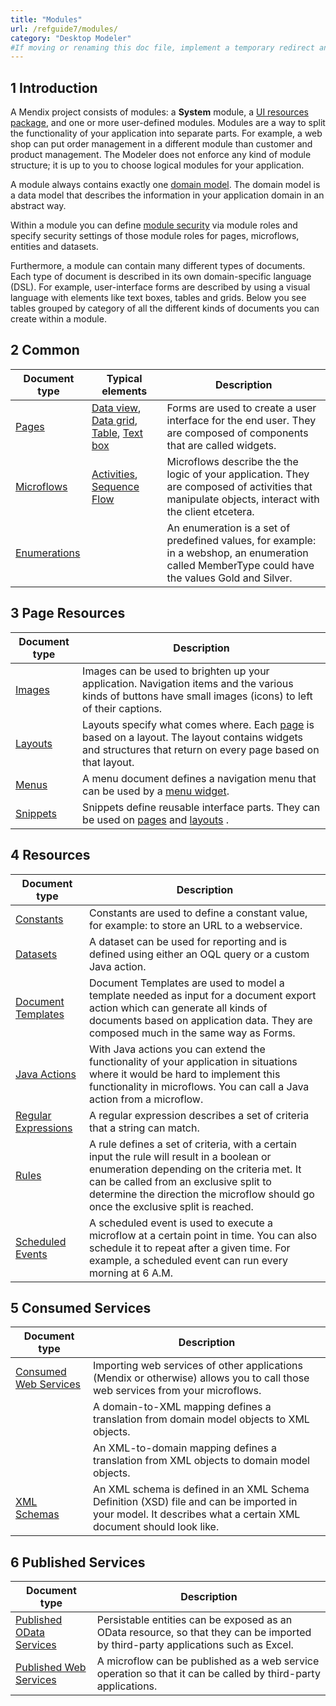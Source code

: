 ```yaml
---
title: "Modules"
url: /refguide7/modules/
category: "Desktop Modeler"
#If moving or renaming this doc file, implement a temporary redirect and let the respective team know they should update the URL in the product. See Mapping to Products for more details.
---
```


## 1 Introduction

A Mendix project consists of modules: a **System** module, a [UI resources package](/refguide7/ui-resources-package/), and one or more user-defined modules. Modules are a way to split the functionality of your application into separate parts. For example, a web shop can put order management in a different module than customer and product management. The Modeler does not enforce any kind of module structure; it is up to you to choose logical modules for your application.

A module always contains exactly one [domain model](/refguide7/domain-model/). The domain model is a data model that describes the information in your application domain in an abstract way.

Within a module you can define [module security](/refguide7/module-security/) via module roles and specify security settings of those module roles for pages, microflows, entities and datasets.

Furthermore, a module can contain many different types of documents. Each type of document is described in its own domain-specific language (DSL). For example, user-interface forms are described by using a visual language with elements like text boxes, tables and grids. Below you see tables grouped by category of all the different kinds of documents you can create within a module.

## 2 Common

| Document type | Typical elements | Description |
| --- | --- | --- |
| [Pages](/refguide7/pages/) | [Data view](/refguide7/data-view/), [Data grid](/refguide7/data-grid/), [Table](/refguide7/table/), [Text box](/refguide7/text-box/) | Forms are used to create a user interface for the end user. They are composed of components that are called widgets. |
| [Microflows](/refguide7/microflows/) | [Activities](/refguide7/activities/), [Sequence Flow](/refguide7/sequence-flow/) | Microflows describe the the logic of your application. They are composed of activities that manipulate objects, interact with the client etcetera. |
| [Enumerations](/refguide7/enumerations/) |   | An enumeration is a set of predefined values, for example: in a webshop, an enumeration called MemberType could have the values Gold and Silver. |


## 3 Page Resources

| Document type | Description |
| --- | --- |
| [Images](/refguide7/images/) | Images can be used to brighten up your application. Navigation items and the various kinds of buttons have small images (icons) to left of their captions. |
| [Layouts](/refguide7/layout/) | Layouts specify what comes where. Each  [page](/refguide7/page/) is based on a layout. The layout contains widgets and structures that return on every page based on that layout.  |
| [Menus](/refguide7/menu/) | A menu document defines a navigation menu that can be used by a  [menu widget](/refguide7/menu-widgets/). |
| [Snippets](/refguide7/snippet/) | Snippets define reusable interface parts. They can be used on  [pages](/refguide7/page/) and  [layouts](/refguide7/layout/) . |

## 4 Resources

| Document type | Description |
| --- | --- |
| [Constants](/refguide7/constants/) | Constants are used to define a constant value, for example: to store an URL to a webservice. |
| [Datasets](/refguide7/data-sets/) | A dataset can be used for reporting and is defined using either an OQL query or a custom Java action. |
| [Document Templates](/refguide7/document-templates/) | Document Templates are used to model a template needed as input for a document export action which can generate all kinds of documents based on application data. They are composed much in the same way as Forms. |
| [Java Actions](/refguide7/java-actions/) | With Java actions you can extend the functionality of your application in situations where it would be hard to implement this functionality in microflows. You can call a Java action from a microflow. |
| [Regular Expressions](/refguide7/regular-expressions/) | A regular expression describes a set of criteria that a string can match. |
| [Rules](/refguide7/rules/) | A rule defines a set of criteria, with a certain input the rule will result in a boolean or enumeration depending on the criteria met. It can be called from an exclusive split to determine the direction the microflow should go once the exclusive split is reached. |
| [Scheduled Events](/refguide7/scheduled-events/) | A scheduled event is used to execute a microflow at a certain point in time. You can also schedule it to repeat after a given time. For example, a scheduled event can run every morning at 6 A.M. |

## 5 Consumed Services

| Document type | Description |
| --- | --- |
| [Consumed Web Services](/refguide7/consumed-web-services/) | Importing web services of other applications (Mendix or otherwise) allows you to call those web services from your microflows. |
|  | A domain-to-XML mapping defines a translation from domain model objects to XML objects. |
|  | An XML-to-domain mapping defines a translation from XML objects to domain model objects. |
| [XML Schemas](/refguide7/xml-schemas/) | An XML schema is defined in an XML Schema Definition (XSD) file and can be imported in your model. It describes what a certain XML document should look like. |

## 6 Published Services

| Document type | Description |
| --- | --- |
| [Published OData Services](/refguide7/published-odata-services/) | Persistable entities can be exposed as an OData resource, so that they can be imported by third-party applications such as Excel. |
| [Published Web Services](/refguide7/published-web-services/) | A microflow can be published as a web service operation so that it can be called by third-party applications. |
